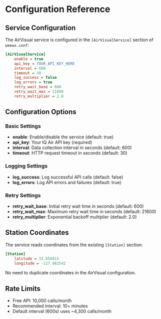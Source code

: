 # Configuration Reference

## Service Configuration

The AirVisual service is configured in the `[AirVisualService]` section of `weewx.conf`:

```ini
[AirVisualService]
    enable = true
    api_key = YOUR_API_KEY_HERE
    interval = 600
    timeout = 30
    log_success = false
    log_errors = true
    retry_wait_base = 600
    retry_wait_max = 21600
    retry_multiplier = 2.0
```

## Configuration Options

### Basic Settings

- **enable**: Enable/disable the service (default: true)
- **api_key**: Your IQ Air API key (required)
- **interval**: Data collection interval in seconds (default: 600)
- **timeout**: HTTP request timeout in seconds (default: 30)

### Logging Settings

- **log_success**: Log successful API calls (default: false)
- **log_errors**: Log API errors and failures (default: true)

### Retry Settings

- **retry_wait_base**: Initial retry wait time in seconds (default: 600)
- **retry_wait_max**: Maximum retry wait time in seconds (default: 21600)
- **retry_multiplier**: Exponential backoff multiplier (default: 2.0)

## Station Coordinates

The service reads coordinates from the existing `[Station]` section:

```ini
[Station]
    latitude = 33.656915
    longitude = -117.982542
```

No need to duplicate coordinates in the AirVisual configuration.

## Rate Limits

- Free API: 10,000 calls/month
- Recommended interval: 10+ minutes
- Default interval (600s) uses ~4,300 calls/month
